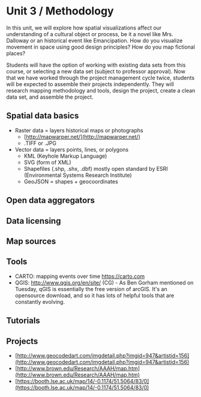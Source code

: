 # Unit 3 / Methodology

In this unit, we will explore how spatial visualizations affect our understanding of a cultural object or process, be it a novel like Mrs. Dalloway or an historical event like Emancipation. How do you visualize movement in space using good design principles? How do you map fictional places?

Students will have the option of working with existing data sets from this course, or selecting a new data set \(subject to professor approval\). Now that we have worked through the project management cycle twice, students will be expected to assemble their projects independently. They will research mapping methodology and tools, design the project, create a clean data set, and assemble the project.

## Spatial data basics

* Raster data = layers historical maps or photographs
  * [http://mapwarper.net/](http://mapwarper.net/)
  * .TIFF or .JPG
* Vector data = layers points, lines, or polygons
  * KML \(Keyhole Markup Language\)
  * SVG \(form of XML\)
  * Shapefiles \(.shp, .shx, .dbf\) mostly open standard by ESRI \(Environmental Systems Research Institute\)
  * GeoJSON = shapes + geocoordinates



## Open data aggregators

## Data licensing

## Map sources

## Tools
* CARTO: mapping events over time https://carto.com
* QGIS: http://www.qgis.org/en/site/ (CG) - As Ben Gorham mentioned on Tuesday, qGIS is essentially the free version of arcGIS. It's an opensource download, and so it has lots of helpful tools that are constantly evolving. 

## Tutorials

## Projects

* [http://www.geocodedart.com/imgdetail.php?imgid=947&artistid=156](http://www.geocodedart.com/imgdetail.php?imgid=947&artistid=156)
* [http://www.brown.edu/Research/AAAH/map.htm](http://www.brown.edu/Research/AAAH/map.htm)
* [https://booth.lse.ac.uk/map/14/-0.1174/51.5064/83/0](https://booth.lse.ac.uk/map/14/-0.1174/51.5064/83/0)



